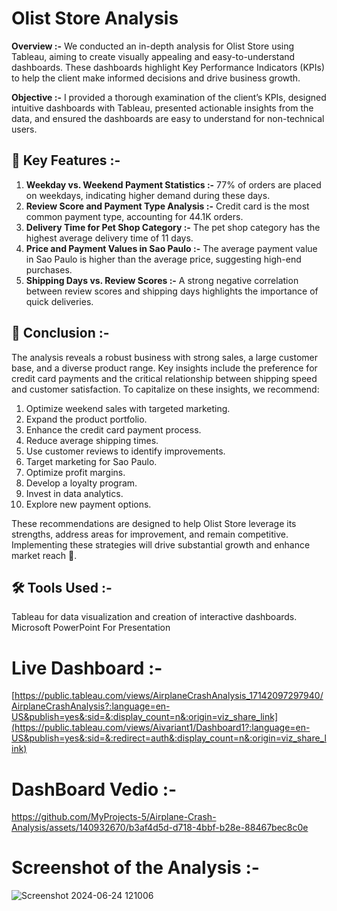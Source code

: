 # Olist Store Analysis

**Overview :-**
We conducted an in-depth analysis for Olist Store using Tableau, aiming to create visually appealing and easy-to-understand dashboards. These dashboards highlight Key Performance Indicators (KPIs) to help the client make informed decisions and drive business growth.
     
**Objective :-**
I provided a thorough examination of the client’s KPIs, designed intuitive dashboards with Tableau, presented actionable insights from the data, and ensured the dashboards are easy to understand for non-technical users.

## 📌 Key Features :-
1. **Weekday vs. Weekend Payment Statistics :-** 77% of orders are placed on weekdays, indicating higher demand during these days.
2. **Review Score and Payment Type Analysis :-** Credit card is the most common payment type, accounting for 44.1K orders.
3. **Delivery Time for Pet Shop Category :-** The pet shop category has the highest average delivery time of 11 days.
4. **Price and Payment Values in Sao Paulo :-** The average payment value in Sao Paulo is higher than the average price, suggesting high-end purchases.
5. **Shipping Days vs. Review Scores :-** A strong negative correlation between review scores and shipping days highlights the importance of quick deliveries.

## 📌 Conclusion :-
The analysis reveals a robust business with strong sales, a large customer base, and a diverse product range. Key insights include the preference for credit card payments and the critical relationship between shipping speed and customer satisfaction. To capitalize on these insights, we recommend:


1. Optimize weekend sales with targeted marketing.
2. Expand the product portfolio.
3. Enhance the credit card payment process.
4. Reduce average shipping times.
5. Use customer reviews to identify improvements.
6. Target marketing for Sao Paulo.
7. Optimize profit margins.
8. Develop a loyalty program.
9. Invest in data analytics.
10. Explore new payment options.

These recommendations are designed to help Olist Store leverage its strengths, address areas for improvement, and remain competitive. Implementing these strategies will drive substantial growth and enhance market reach 🌟.

## 🛠️ Tools Used :-
Tableau for data visualization and creation of interactive dashboards.                                                  
Microsoft PowerPoint For Presentation


# Live Dashboard :-
[https://public.tableau.com/views/AirplaneCrashAnalysis_17142097297940/AirplaneCrashAnalysis?:language=en-US&publish=yes&:sid=&:display_count=n&:origin=viz_share_link](https://public.tableau.com/views/Aivariant1/Dashboard1?:language=en-US&publish=yes&:sid=&:redirect=auth&:display_count=n&:origin=viz_share_link)

# DashBoard Vedio :-
https://github.com/MyProjects-5/Airplane-Crash-Analysis/assets/140932670/b3af4d5d-d718-4bbf-b28e-88467bec8c0e

# Screenshot of the Analysis :-
![Screenshot 2024-06-24 121006](https://github.com/user-attachments/assets/3705ef74-7b70-4708-be85-a3fc2fc61f23)






